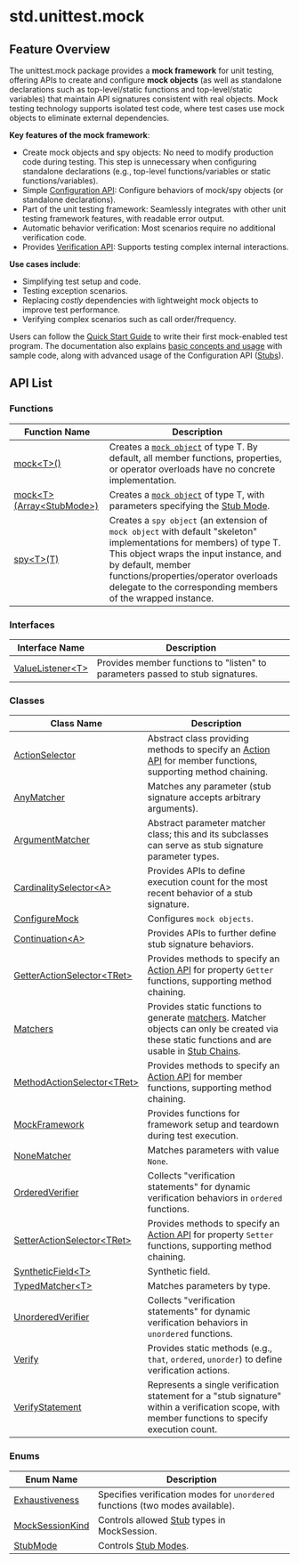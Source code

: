 # std.unittest.mock

## Feature Overview

The unittest.mock package provides a **mock framework** for unit testing, offering APIs to create and configure **mock objects** (as well as standalone declarations such as top-level/static functions and top-level/static variables) that maintain API signatures consistent with real objects. Mock testing technology supports isolated test code, where test cases use mock objects to eliminate external dependencies.

**Key features of the mock framework**:

* Create mock objects and spy objects: No need to modify production code during testing. This step is unnecessary when configuring standalone declarations (e.g., top-level functions/variables or static functions/variables).
* Simple [Configuration API](./unittest_mock_samples/mock_framework_basics.md#configuration-api): Configure behaviors of mock/spy objects (or standalone declarations).
* Part of the unit testing framework: Seamlessly integrates with other unit testing framework features, with readable error output.
* Automatic behavior verification: Most scenarios require no additional verification code.
* Provides [Verification API](./unittest_mock_samples/mock_framework_verification.md#mock-framework-verification-api): Supports testing complex internal interactions.

**Use cases include**:

* Simplifying test setup and code.
* Testing exception scenarios.
* Replacing *costly* dependencies with lightweight mock objects to improve test performance.
* Verifying complex scenarios such as call order/frequency.

Users can follow the [Quick Start Guide](./unittest_mock_samples/mock_framework_getting_started.md#mock-framework-getting-started) to write their first mock-enabled test program. The documentation also explains [basic concepts and usage](./unittest_mock_samples/mock_framework_basics.md#mock-basic-concepts-and-usage) with sample code, along with advanced usage of the Configuration API ([Stubs](./unittest_mock_samples/mock_framework_stubs.md#stub-usage-guide)).

## API List

### Functions

| Function Name | Description |
| ------------- | ----------- |
| [mock\<T>()](./unittest_mock_package_api/unittest_mock_package_functions.md#func-mockt) | Creates a [`mock object`](./unittest_mock_samples/mock_framework_basics.md#creating-mock-objects) of type T. By default, all member functions, properties, or operator overloads have no concrete implementation. |
| [mock\<T>(Array\<StubMode>)](./unittest_mock_package_api/unittest_mock_package_functions.md#func-mocktarraystubmode) | Creates a [`mock object`](../unittest_mock/unittest_mock_samples/mock_framework_basics.md#creating-mock-objects) of type T, with parameters specifying the [Stub Mode](../unittest_mock/unittest_mock_samples/mock_framework_stubs.md#stub-modes). |
| [spy\<T>(T)](./unittest_mock_package_api/unittest_mock_package_functions.md#func-spytt) | Creates a `spy object` (an extension of `mock object` with default "skeleton" implementations for members) of type T. This object wraps the input instance, and by default, member functions/properties/operator overloads delegate to the corresponding members of the wrapped instance. |

### Interfaces

| Interface Name | Description |
| -------------- | ----------- |
| [ValueListener\<T>](./unittest_mock_package_api/unittest_mock_package_interfaces.md#interface-valuelistenert) | Provides member functions to "listen" to parameters passed to stub signatures. |

### Classes

| Class Name | Description |
| --------- | ----------- |
| [ActionSelector](./unittest_mock_package_api/unittest_mock_package_classes.md#class-actionselector) | Abstract class providing methods to specify an [Action API](../unittest_mock/unittest_mock_samples/mock_framework_basics.md#action-api) for member functions, supporting method chaining. |
| [AnyMatcher](./unittest_mock_package_api/unittest_mock_package_classes.md#class-anymatcher) | Matches any parameter (stub signature accepts arbitrary arguments). |
| [ArgumentMatcher](./unittest_mock_package_api/unittest_mock_package_classes.md#class-argumentmatcher) | Abstract parameter matcher class; this and its subclasses can serve as stub signature parameter types. |
| [CardinalitySelector\<A>](./unittest_mock_package_api/unittest_mock_package_classes.md#class-cardinalityselectora) | Provides APIs to define execution count for the most recent behavior of a stub signature. |
| [ConfigureMock](./unittest_mock_package_api/unittest_mock_package_classes.md#class-configuremock) | Configures `mock objects`. |
| [Continuation\<A>](./unittest_mock_package_api/unittest_mock_package_classes.md#class-continuationa) | Provides APIs to further define stub signature behaviors. |
| [GetterActionSelector\<TRet>](./unittest_mock_package_api/unittest_mock_package_classes.md#class-getteractionselectortret) | Provides methods to specify an [Action API](../unittest_mock/unittest_mock_samples/mock_framework_basics.md#action-api) for property `Getter` functions, supporting method chaining. |
| [Matchers](./unittest_mock_package_api/unittest_mock_package_classes.md#class-matchers) | Provides static functions to generate [matchers](./unittest_mock_samples/mock_framework_basics.md#parameter-matchers). Matcher objects can only be created via these static functions and are usable in [Stub Chains](./unittest_mock_samples/mock_framework_basics.md#stub-chains). |
| [MethodActionSelector\<TRet>](./unittest_mock_package_api/unittest_mock_package_classes.md#class-methodactionselectortret) | Provides methods to specify an [Action API](../unittest_mock/unittest_mock_samples/mock_framework_basics.md#action-api) for member functions, supporting method chaining. |
| [MockFramework](./unittest_mock_package_api/unittest_mock_package_classes.md#class-mockframework) | Provides functions for framework setup and teardown during test execution. |
| [NoneMatcher](./unittest_mock_package_api/unittest_mock_package_classes.md#class-nonematcher) | Matches parameters with value `None`. |
| [OrderedVerifier](./unittest_mock_package_api/unittest_mock_package_classes.md#class-orderedverifier) | Collects "verification statements" for dynamic verification behaviors in `ordered` functions. |
| [SetterActionSelector\<TRet>](./unittest_mock_package_api/unittest_mock_package_classes.md#class-setteractionselectortret) | Provides methods to specify an [Action API](../unittest_mock/unittest_mock_samples/mock_framework_basics.md#action-api) for property `Setter` functions, supporting method chaining. |
| [SyntheticField\<T>](./unittest_mock_package_api/unittest_mock_package_classes.md#class-syntheticfieldt) | Synthetic field. |
| [TypedMatcher\<T>](./unittest_mock_package_api/unittest_mock_package_classes.md#class-typedmatchert) | Matches parameters by type. |
| [UnorderedVerifier](./unittest_mock_package_api/unittest_mock_package_classes.md#class-unorderedverifier) | Collects "verification statements" for dynamic verification behaviors in `unordered` functions. |
| [Verify](./unittest_mock_package_api/unittest_mock_package_classes.md#class-verify) | Provides static methods (e.g., `that`, `ordered`, `unorder`) to define verification actions. |
| [VerifyStatement](./unittest_mock_package_api/unittest_mock_package_classes.md#class-verifystatement) | Represents a single verification statement for a "stub signature" within a verification scope, with member functions to specify execution count. |

### Enums

| Enum Name | Description |
| --------- | ----------- |
| [Exhaustiveness](./unittest_mock_package_api/unittest_mock_package_enums.md#enum-exhaustiveness) | Specifies verification modes for `unordered` functions (two modes available). |
| [MockSessionKind](./unittest_mock_package_api/unittest_mock_package_enums.md#enum-mocksessionkind) | Controls allowed [Stub](../unittest_mock/unittest_mock_samples/mock_framework_basics.md#configuration-api) types in MockSession. |
| [StubMode](./unittest_mock_package_api/unittest_mock_package_enums.md#enum-stubmode) | Controls [Stub Modes](../unittest_mock/unittest_mock_samples/mock_framework_stubs.md#stub-modes). |